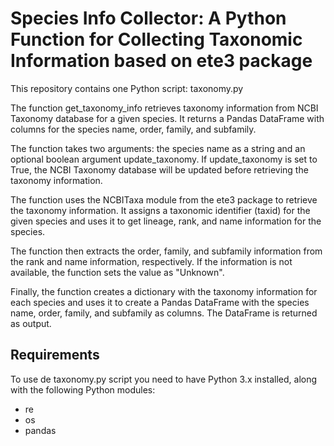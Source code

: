 # Species Info Collector: A Python Function for Collecting Taxonomic Information based on ete3 package
This repository contains one Python script: taxonomy.py

The function get_taxonomy_info retrieves taxonomy information from NCBI Taxonomy database for a given species. It returns a Pandas DataFrame with columns for the species name, order, family, and subfamily.

The function takes two arguments: the species name as a string and an optional boolean argument update_taxonomy. If update_taxonomy is set to True, the NCBI Taxonomy database will be updated before retrieving the taxonomy information.

The function uses the NCBITaxa module from the ete3 package to retrieve the taxonomy information. It assigns a taxonomic identifier (taxid) for the given species and uses it to get lineage, rank, and name information for the species.

The function then extracts the order, family, and subfamily information from the rank and name information, respectively. If the information is not available, the function sets the value as "Unknown".

Finally, the function creates a dictionary with the taxonomy information for each species and uses it to create a Pandas DataFrame with the species name, order, family, and subfamily as columns. The DataFrame is returned as output.

## Requirements
To use de taxonomy.py script you need to have Python 3.x installed, along with the following Python modules:

- re
- os
- pandas
